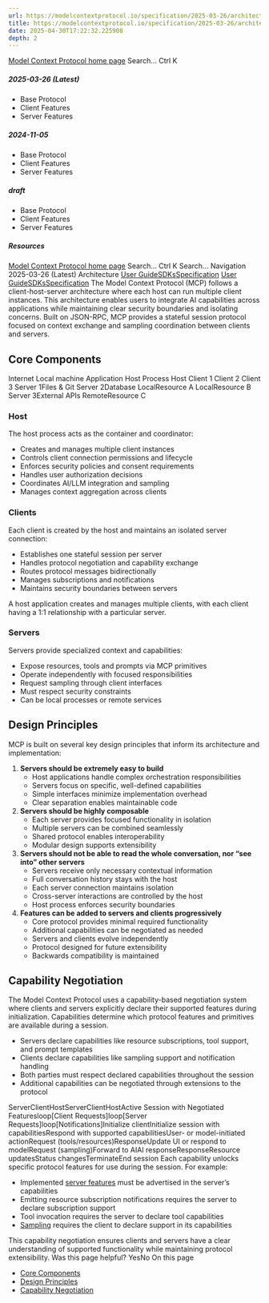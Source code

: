 ```yaml
---
url: https://modelcontextprotocol.io/specification/2025-03-26/architecture
title: https://modelcontextprotocol.io/specification/2025-03-26/architecture
date: 2025-04-30T17:22:32.225908
depth: 2
---
```


[Model Context Protocol home page](https://modelcontextprotocol.io/)
Search...
Ctrl K
##### 2025-03-26 (Latest)
  * Base Protocol
  * Client Features
  * Server Features


##### 2024-11-05
  * Base Protocol
  * Client Features
  * Server Features


##### draft
  * Base Protocol
  * Client Features
  * Server Features


##### Resources


[Model Context Protocol home page](https://modelcontextprotocol.io/)
Search...
Ctrl K
Search...
Navigation
2025-03-26 (Latest)
Architecture
[User Guide](https://modelcontextprotocol.io/introduction)[SDKs](https://modelcontextprotocol.io/sdk/java/mcp-overview)[Specification](https://modelcontextprotocol.io/specification/2025-03-26)
[User Guide](https://modelcontextprotocol.io/introduction)[SDKs](https://modelcontextprotocol.io/sdk/java/mcp-overview)[Specification](https://modelcontextprotocol.io/specification/2025-03-26)
The Model Context Protocol (MCP) follows a client-host-server architecture where each host can run multiple client instances. This architecture enables users to integrate AI capabilities across applications while maintaining clear security boundaries and isolating concerns. Built on JSON-RPC, MCP provides a stateful session protocol focused on context exchange and sampling coordination between clients and servers.
## Core Components
Internet
Local machine
Application Host Process
Host
Client 1
Client 2
Client 3
Server 1Files & Git
Server 2Database
LocalResource A
LocalResource B
Server 3External APIs
RemoteResource C
### Host
The host process acts as the container and coordinator:
  * Creates and manages multiple client instances
  * Controls client connection permissions and lifecycle
  * Enforces security policies and consent requirements
  * Handles user authorization decisions
  * Coordinates AI/LLM integration and sampling
  * Manages context aggregation across clients


### Clients
Each client is created by the host and maintains an isolated server connection:
  * Establishes one stateful session per server
  * Handles protocol negotiation and capability exchange
  * Routes protocol messages bidirectionally
  * Manages subscriptions and notifications
  * Maintains security boundaries between servers


A host application creates and manages multiple clients, with each client having a 1:1 relationship with a particular server.
### Servers
Servers provide specialized context and capabilities:
  * Expose resources, tools and prompts via MCP primitives
  * Operate independently with focused responsibilities
  * Request sampling through client interfaces
  * Must respect security constraints
  * Can be local processes or remote services


## Design Principles
MCP is built on several key design principles that inform its architecture and implementation:
  1. **Servers should be extremely easy to build**
     * Host applications handle complex orchestration responsibilities
     * Servers focus on specific, well-defined capabilities
     * Simple interfaces minimize implementation overhead
     * Clear separation enables maintainable code
  2. **Servers should be highly composable**
     * Each server provides focused functionality in isolation
     * Multiple servers can be combined seamlessly
     * Shared protocol enables interoperability
     * Modular design supports extensibility
  3. **Servers should not be able to read the whole conversation, nor “see into” other servers**
     * Servers receive only necessary contextual information
     * Full conversation history stays with the host
     * Each server connection maintains isolation
     * Cross-server interactions are controlled by the host
     * Host process enforces security boundaries
  4. **Features can be added to servers and clients progressively**
     * Core protocol provides minimal required functionality
     * Additional capabilities can be negotiated as needed
     * Servers and clients evolve independently
     * Protocol designed for future extensibility
     * Backwards compatibility is maintained


## Capability Negotiation
The Model Context Protocol uses a capability-based negotiation system where clients and servers explicitly declare their supported features during initialization. Capabilities determine which protocol features and primitives are available during a session.
  * Servers declare capabilities like resource subscriptions, tool support, and prompt templates
  * Clients declare capabilities like sampling support and notification handling
  * Both parties must respect declared capabilities throughout the session
  * Additional capabilities can be negotiated through extensions to the protocol


ServerClientHostServerClientHostActive Session with Negotiated Featuresloop[Client Requests]loop[Server Requests]loop[Notifications]Initialize clientInitialize session with capabilitiesRespond with supported capabilitiesUser- or model-initiated actionRequest (tools/resources)ResponseUpdate UI or respond to modelRequest (sampling)Forward to AIAI responseResponseResource updatesStatus changesTerminateEnd session
Each capability unlocks specific protocol features for use during the session. For example:
  * Implemented [server features](https://modelcontextprotocol.io/specification/2025-03-26/server) must be advertised in the server’s capabilities
  * Emitting resource subscription notifications requires the server to declare subscription support
  * Tool invocation requires the server to declare tool capabilities
  * [Sampling](https://modelcontextprotocol.io/specification/2025-03-26/client) requires the client to declare support in its capabilities


This capability negotiation ensures clients and servers have a clear understanding of supported functionality while maintaining protocol extensibility.
Was this page helpful?
YesNo
On this page
  * [Core Components](https://modelcontextprotocol.io/specification/2025-03-26/architecture#core-components)
  * [Design Principles](https://modelcontextprotocol.io/specification/2025-03-26/architecture#design-principles)
  * [Capability Negotiation](https://modelcontextprotocol.io/specification/2025-03-26/architecture#capability-negotiation)



